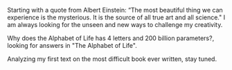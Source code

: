 Starting with a quote from Albert Einstein: “The most beautiful thing we can experience is the mysterious. It is the source of all true art and all science." I am always looking for the unseen and new ways to challenge my creativity.

Why does the Alphabet of Life has 4 letters and 200 billion parameters?, looking for answers in "The Alphabet of Life".

Analyzing my first text on the most difficult book ever written, stay tuned.
